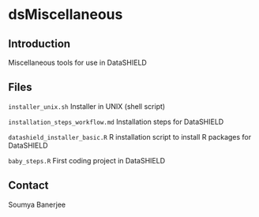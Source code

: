 # dsMiscellaneous

## Introduction

Miscellaneous tools for use in DataSHIELD


## Files

`installer_unix.sh`  Installer in UNIX (shell script)

`installation_steps_workflow.md` Installation steps for DataSHIELD

`datashield_installer_basic.R` R installation script to install R packages for DataSHIELD

`baby_steps.R` First coding project in DataSHIELD



## Contact

Soumya Banerjee
